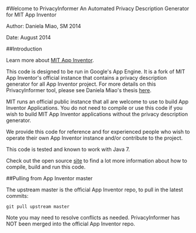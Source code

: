 #Welcome to PrivacyInformer
An Automated Privacy Description Generator for MIT App Inventor

Author: Daniela Miao, SM 2014

Date: August 2014

##Introduction

Learn more about [MIT App Inventor](http://appinventor.mit.edu).

This code is designed to be run in Google's App Engine. It is a fork
of MIT App Inventor's official instance that contains a privacy description
generator for all App Inventor project. For more details on this
PrivacyInformer tool, please see Daniela Miao's thesis [here](http://dig.csail.mit.edu/2014/Theses/ThesisDanielaMiao.pdf).

MIT runs an official public instance that all are welcome to use to 
build App Inventor Applications. You do not need to compile or use 
this code if you wish to build MIT App Inventor applications without
the privacy description generator.

We provide this code for reference and for experienced people who wish
to operate their own App Inventor instance and/or contribute to the project.

This code is tested and known to work with Java 7.

Check out the open source [site](http://appinventor.mit.edu/appinventor-sources/) to find a lot more information about how to compile, build and run this code. 

##Pulling from App Inventor master

The upstream master is the official App Inventor repo, to pull in the latest commits:

```
git pull upstream master
```

Note you may need to resolve conflicts as needed. PrivacyInformer has NOT been merged into the official App Inventor repo.

